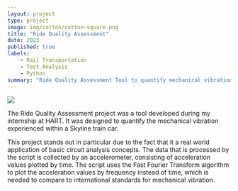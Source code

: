 ```yaml
---
layout: project
type: project
image: img/cotton/cotton-square.png
title: "Ride Quality Assessment"
date: 2023
published: true
labels:
    - Rail Transportation
    - Test Analysis
    - Python
summary: "Ride Quality Assessment Tool to quantify mechanical vibration of train car"
---
```


<img class="img-fluid" src="https://media.licdn.com/dms/image/D562DAQEMdRhW3ZH1mg/profile-treasury-image-shrink_800_800/0/1695032972400?e=1706144400&v=beta&t=e1kQRjYOstYrIsDDUCT4dl0zxFJpHobpDQJ6wHpUVVQ">

The Ride Quality Assessment project was a tool developed during my internship at HART. It was designed to quantify the mechanical vibration experienced within a Skyline train car. 

This project stands out in particular due to the fact that it a real world application of basic circuit analysis concepts. The data that is processed by the script is collected by an accelerometer, consisting of acceleration values plotted by time. The script uses the Fast Fourier Transform algorithm to plot the acceleration values by frequency instead of time, which is needed to compare to international standards for mechanical vibration.

